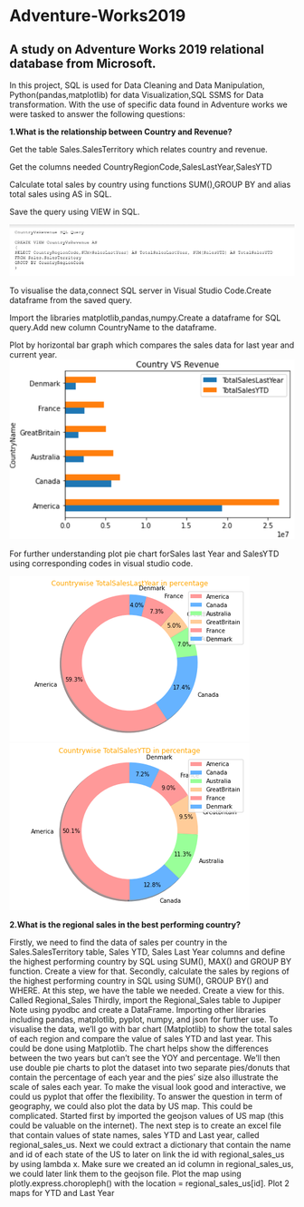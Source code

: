 #  Adventure-Works2019
##  A study on Adventure Works 2019 relational database from Microsoft.
In this project, SQL is used for Data Cleaning and Data Manipulation, Python(pandas,matplotlib) for data Visualization,SQL SSMS for Data transformation.
With the use of specific data found in Adventure works we were tasked to answer the following questions:

**1.What is the relationship between Country and Revenue?**

Get the table Sales.SalesTerritory which relates country and revenue.

Get the columns needed CountryRegionCode,SalesLastYear,SalesYTD

Calculate total sales by country using functions SUM(),GROUP BY and alias total sales using AS in SQL.

Save the query using VIEW in SQL.

![](images/SQL%20_1.PNG)

To visualise the data,connect SQL server in Visual Studio Code.Create dataframe from the saved query.

Import the libraries matplotlib,pandas,numpy.Create a dataframe for SQL query.Add new column CountryName to the dataframe.

Plot by horizontal bar graph which compares the sales data for last year and current year.
![](images/CountryVsRevenue_Lakshmi_1.PNG)

For further understanding plot pie chart forSales last Year and SalesYTD using corresponding codes in visual studio code.

![](images/CountryVsSalesLastYear_lakshmi_1.png)
![](images/CountryVsSalesYTD_lakshmi_1.png)

**2.What is the regional sales in the best performing country?**

Firstly, we need to find the data of sales per country in the Sales.SalesTerritory table, Sales YTD, Sales Last Year columns and define the highest performing country by SQL using SUM(), MAX() and GROUP BY function. Create a view for that. 
Secondly, calculate the sales by regions of the highest performing country in SQL using SUM(), GROUP BY() and WHERE. At this step, we have the table we needed. Create a view for this. Called Regional_Sales
Thirdly, import the Regional_Sales table to Jupiper Note using pyodbc and create a DataFrame. Importing other libraries including pandas, matplotlib, pyplot, numpy, and json for further use.
To visualise the data, we’ll go with bar chart (Matplotlib) to show the total sales of each region and compare the value of sales YTD and last year. This could be done using Matplotlib. The chart helps show the differences between the two years but can’t see the YOY and percentage.
We’ll then use double pie charts to plot the dataset into two separate pies/donuts that contain the percentage of each year and the pies’ size also illustrate the scale of sales each year. To make the visual look good and interactive, we could us pyplot that offer the flexibility.
To answer the question in term of geography, we could also plot the data by US map. This could be complicated. Started first by imported the geojson values of US map (this could be valuable on the internet). The next step is to create an excel file that contain values of state names, sales YTD and Last year, called regional_sales_us. Next we could extract a dictionary that contain the name and id of each state of the US to later on link the id with regional_sales_us by using lambda x. Make sure we created an id column in regional_sales_us, we could later link them to the geojson file. Plot the map using plotly.express.choropleph() with the location = regional_sales_us[id]. Plot 2 maps for YTD and Last Year 
